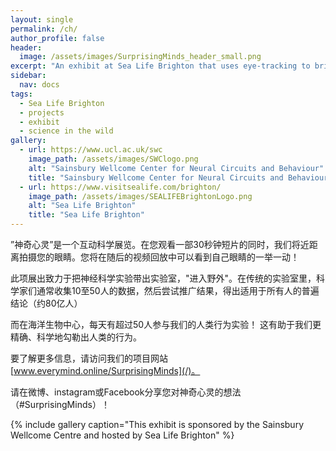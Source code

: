 ```yaml
---
layout: single
permalink: /ch/
author_profile: false
header:
  image: /assets/images/SurprisingMinds_header_small.png
excerpt: "An exhibit at Sea Life Brighton that uses eye-tracking to bring neuroscience 'into the wild'! "
sidebar:  
  nav: docs
tags:
  - Sea Life Brighton
  - projects
  - exhibit
  - science in the wild
gallery: 
  - url: https://www.ucl.ac.uk/swc
    image_path: /assets/images/SWClogo.png
    alt: "Sainsbury Wellcome Center for Neural Circuits and Behaviour"
    title: "Sainsbury Wellcome Center for Neural Circuits and Behaviour"
  - url: https://www.visitsealife.com/brighton/
    image_path: /assets/images/SEALIFEBrightonLogo.png
    alt: "Sea Life Brighton"
    title: "Sea Life Brighton"
---
```

”神奇心灵”是一个互动科学展览。在您观看一部30秒钟短片的同时，我们将近距离拍摄您的眼睛。您将在随后的视频回放中可以看到自己眼睛的一举一动！

此项展出致力于把神经科学实验带出实验室，"进入野外"。在传统的实验室里，科学家们通常收集10至50人的数据，然后尝试推广结果，得出适用于所有人的普遍结论（约80亿人）

而在海洋生物中心，每天有超过50人参与我们的人类行为实验！ 这有助于我们更精确、科学地勾勒出人类的行为。

要了解更多信息，请访问我们的项目网站 [www.everymind.online/SurprisingMinds](/)。

请在微博、instagram或Facebook分享您对神奇心灵的想法（#SurprisingMinds）！

{% include gallery caption="This exhibit is sponsored by the Sainsbury Wellcome Centre and hosted by Sea Life Brighton" %}

